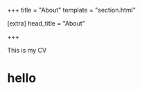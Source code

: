 +++
title = "About"
template = "section.html"

[extra]
head_title = "About"

+++

This is my CV

# hello